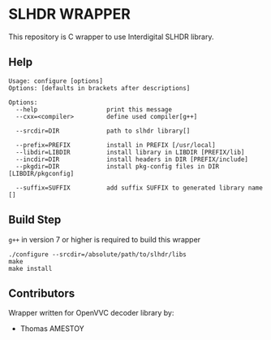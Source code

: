 # SLHDR WRAPPER

This repository is C wrapper to use Interdigital SLHDR library.

## Help
```
Usage: configure [options]
Options: [defaults in brackets after descriptions]

Options:
  --help                   print this message
  --cxx=<compiler>         define used compiler[g++]

  --srcdir=DIR             path to slhdr library[]

  --prefix=PREFIX          install in PREFIX [/usr/local]
  --libdir=LIBDIR          install library in LIBDIR [PREFIX/lib]
  --incdir=DIR             install headers in DIR [PREFIX/include]
  --pkgdir=DIR             install pkg-config files in DIR [LIBDIR/pkgconfig]

  --suffix=SUFFIX          add suffix SUFFIX to generated library name []
```

## Build Step
`g++` in version 7 or higher is required to build this wrapper
```
./configure --srcdir=/absolute/path/to/slhdr/libs
make
make install
```

## Contributors
Wrapper written for OpenVVC decoder library by:
* Thomas AMESTOY
